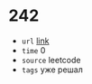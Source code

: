 # 242
- `url` [link](https://leetcode.com/problems/valid-anagram/description/?envType=daily-question&envId=2023-12-16)
- `time` 0
- `source` leetcode
- `tags` уже решал

